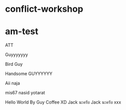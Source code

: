 # conflict-workshop


# am-test

ATT

Guyyyyyyy

Bird
Guy

Handsome GUYYYYYY

Aii naja

mis67 nasid yotarat





Hello World By Guy Coffee XD
Jack นะครับ
Jack นะครับ
xxx